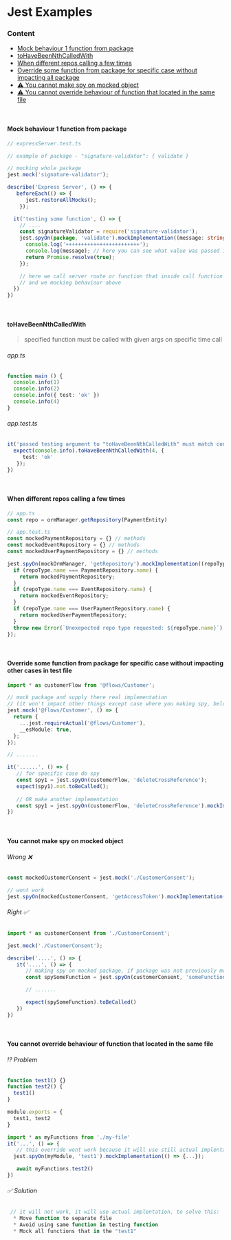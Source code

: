 # Jest Examples

### Content
* [Mock behaviour 1 function from package](#mock-behaviour-1-function-from-package)
* [toHaveBeenNthCalledWith](#tohavebeennthcalledwith)
* [When different repos calling a few times](#when-different-repos-calling-a-few-times)
* [Override some function from package for specific case without impacting all package](#override-some-function-from-package-for-specific-case-without-impacting-all-package)
* [⚠️ You cannot make spy on mocked object](#you-cannot-make-spy-on-mocked-object)
* [⚠️ You cannot override behaviour of function that located in the same file](#you-cannot-override-behaviour-of-function-that-located-in-the-same-file)

<br />


#### Mock behaviour 1 function from package

```ts
// expressServer.test.ts

// example of package - "signature-validator": { validate }

// mocking whole package 
jest.mock('signature-validator');

describe('Express Server', () => {
   beforeEach(() => {
      jest.restoreAllMocks();
    });

  it('testing some function', () => {
    // ....
    const signatureValidator = require('signature-validator');
    jest.spyOn(package, 'validate').mockImplementation((message: string) => {
      console.log('++++++++++++++++++++++++');
      console.log(message); // here you can see what value was passed in process
      return Promise.resolve(true);
    });

    // here we call server route or function that inside call function "validate" from package "signature-validator"
    // and we mocking behaviour above
  })
})
```
<br />

#### toHaveBeenNthCalledWith

> specified function must be called with given args on specific time call 

###### app.ts
```ts
function main () {
  console.info(1)
  console.info(2)
  console.info({ test: 'ok' })
  console.info(4)
}
 ```

###### app.test.ts
```ts
it('passed testing argument to "toHaveBeenNthCalledWith" must match console.info argument passed on 3 time of call', async () => {
  expect(console.info).toHaveBeenNthCalledWith(4, {
     test: 'ok'
   });
})

```
<br />

#### When different repos calling a few times

```ts
// app.ts
const repo = ormManager.getRepository(PaymentEntity)
```

```ts
// app.test.ts
const mockedPaymentRepository = {} // methods
const mockedEventRepository = {} // methods
const mockedUserPaymentRepository = {} // methods

jest.spyOn(mockOrmManager, 'getRepository').mockImplementation((repoType) => {
  if (repoType.name === PaymentRepository.name) {
    return mockedPaymentRepository;
  }
  if (repoType.name === EventRepository.name) {
    return mockedEventRepository;
  }
  if (repoType.name === UserPaymentRepository.name) {
    return mockedUserPaymentRepository;
  }
  throw new Error(`Unexepected repo type requested: ${repoType.name}`);
});
```
<br />

#### Override some function from package for specific case without impacting other cases in test file

```ts
import * as customerFlow from '@flows/Customer';

// mock package and supply there real implementation
// (it won't impact other things except case where you making spy, below)
jest.mock('@flows/Customer', () => {
  return {
    ...jest.requireActual('@flows/Customer'),
    __esModule: true,
  };
});

// .......

it('......', () => {
   // for specific case do spy
   const spy1 = jest.spyOn(customerFlow, 'deleteCrossReference');
   expect(spy1).not.toBeCalled();
   
   // OR make another implementation
   const spy1 = jest.spyOn(customerFlow, 'deleteCrossReference').mockImplementation(() => {});
})
```
<br />

#### You cannot make spy on mocked object

###### Wrong ❌
```ts
const mockedCustomerConsent = jest.mock('./CustomerConsent');

// wont work 
jest.spyOn(mockedCustomerConsent, 'getAccessToken').mockImplementation(() => accessToken);
```

###### Right ✅
```ts
import * as customerConsent from './CustomerConsent';

jest.mock('./CustomerConsent');

describe('....', () => {
   it('....', () => {
      // making spy on mocked package, if package was not previously mocked it will be an error - jest.mock('./CustomerConsent');
      const spySomeFunction = jest.spyOn(customerConsent, 'someFunction').mockImplementation(() => {});

      // .......

      expect(spySomeFunction).toBeCalled()
   })
})

```
<br />

#### You cannot override behaviour of function that located in the same file

###### ⁉️ Problem

```js
function test1() {}
function test2() {
  test1()
}

module.exports = {
  test1, test2
}

```
```js
import * as myFunctions from './my-file'
it('...', () => {
   // this override wont work because it will use still actual implentation, because this function in the same file
  jest.spyOn(myModule, 'test1').mockImplementation(() => {...});

   await myFunctions.test2()
})

```

###### ✅ Solution
```ts
 // it will not work, it will use actual implentation, to solve this:
  * Move function to separate file
  * Avoid using same function in testing function
  * Mock all functions that in the "test1"
```
